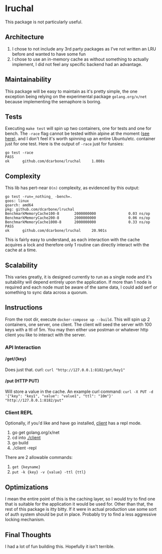 # lruchal

This package is not particularly useful.

## Architecture

1. I chose to not include any 3rd party packages as I've not written an LRU before and wanted to have some fun
1. I chose to use an in-memory cache as without something to actually implement, I did not feel any specific backend
had an advantage.

## Maintainability

This package will be easy to maintain as it's pretty simple, the one exception being relying on the experimental
package `golang.org/x/net` because implementing the semaphore is boring.

## Tests

Executing `make test` will spin up two containers, one for tests and one for bench.  The `-race` flag cannot be tested 
within alpine at the moment ([see here](https://github.com/golang/go/issues/14481)), and I don't feel it's worth 
spinning up an entire Ubuntu/etc. container just for one test.  Here is the output of `-race` just for funsies:

```
go test -race
PASS
ok      github.com/dcarbone/lruchal     1.008s
```

## Complexity

This lib has pert-near `O(n)` complexity, as evidenced by this output:

```
go test -run=_nothing_ -bench=.
goos: linux
goarch: amd64
pkg: github.com/dcarbone/lruchal
BenchmarkMemoryCache100-8       2000000000               0.03 ns/op
BenchmarkMemoryCache200-8       2000000000               0.06 ns/op
BenchmarkMemoryCache1000-8      2000000000               0.33 ns/op
PASS
ok      github.com/dcarbone/lruchal     20.901s
```

This is fairly easy to understand, as each interaction with the cache acquires a lock and therefore only 1
routine can directly interact with the cache at a time.

## Scalability

This varies greatly, it is designed currently to run as a single node and it's suitability will depend entirely upon
the application.  If more than 1 node is required and each node must be aware of the same data, I could add serf or
something to sync data across a quorum.

## Instructions

From the root dir, execute `docker-compose up --build`.  This will spin up 2 containers, one server, one client.  The
client will seed the server with 100 keys with a ttl of 5m.  You may then either use postman or whatever http client
you like to interact with the server.

### API Interaction

#### /get/{key}

Does just that.  curl:
`curl "http://127.0.0.1:8182/get/key1"`

#### /put (HTTP PUT)

Will store a value in the cache.  An example curl command: 
`curl -X PUT -d '{"key": "key1", "value": "value1", "ttl": "10m"}' "http://127.0.0.1:8182/put"`

### Client REPL

Optionally, if you'd like and have go installed, [client](./client.go) has a repl mode.

1. go get golang.org/x/net
1. cd into [./client](./client)
1. go build
1. ./client -repl

There are 2 allowable commands:

1. `get {keyname}`
1. `put -k {key} -v {value} -ttl {ttl}`

## Optimizations

I mean the entire point of this is the caching layer, so I would try to find one that is suitable for the application
it would be used for.  Other than that, the rest of this package is itty bitty.  If it were in actual production use 
some sort of auth system should be put in place.  Probably try to find a less aggressive locking mechanism.

## Final Thoughts

I had a lot of fun building this.  Hopefully it isn't terrible.
